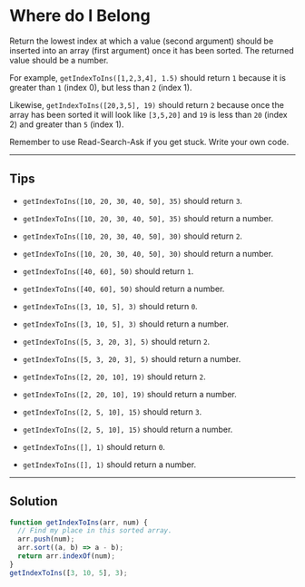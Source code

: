 # Where do I Belong

Return the lowest index at which a value (second argument) should be inserted into an array (first argument) once it has been sorted. The returned value should be a number.

For example, `getIndexToIns([1,2,3,4], 1.5)` should return `1` because it is greater than `1` (index 0), but less than `2` (index 1).

Likewise, `getIndexToIns([20,3,5], 19)` should return `2` because once the array has been sorted it will look like `[3,5,20]` and `19` is less than `20` (index 2) and greater than `5` (index 1).

Remember to use Read-Search-Ask if you get stuck. Write your own code.

---

## Tips

- `getIndexToIns([10, 20, 30, 40, 50], 35)` should return `3`.

- `getIndexToIns([10, 20, 30, 40, 50], 35)` should return a number.

- `getIndexToIns([10, 20, 30, 40, 50], 30)` should return `2`.

- `getIndexToIns([10, 20, 30, 40, 50], 30)` should return a number.

- `getIndexToIns([40, 60], 50)` should return `1`.

- `getIndexToIns([40, 60], 50)` should return a number.

- `getIndexToIns([3, 10, 5], 3)` should return `0`.

- `getIndexToIns([3, 10, 5], 3)` should return a number.

- `getIndexToIns([5, 3, 20, 3], 5)` should return `2`.

- `getIndexToIns([5, 3, 20, 3], 5)` should return a number.

- `getIndexToIns([2, 20, 10], 19)` should return `2`.

- `getIndexToIns([2, 20, 10], 19)` should return a number.

- `getIndexToIns([2, 5, 10], 15)` should return `3`.

- `getIndexToIns([2, 5, 10], 15)` should return a number.

- `getIndexToIns([], 1)` should return `0`.

- `getIndexToIns([], 1)` should return a number.

---

## Solution

```js
function getIndexToIns(arr, num) {
  // Find my place in this sorted array.
  arr.push(num);
  arr.sort((a, b) => a - b); 
  return arr.indexOf(num);
}
getIndexToIns([3, 10, 5], 3);
```